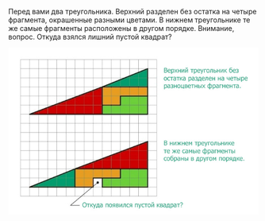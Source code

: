 Перед вами два треугольника. Верхний разделен без остатка на четыре фрагмента, окрашенные разными цветами. В нижнем треугольнике те же самые фрагменты расположены в другом порядке. Внимание, вопрос. Откуда взялся лишний пустой квадрат?

![Задание](pustoy-kvadrat.jpg)
